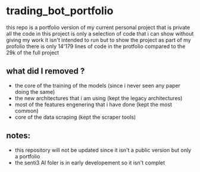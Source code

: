 # trading_bot_portfolio
this repo is a portfolio version of my current personal project that is private
all the code in this project is only a selection of code that i can show without giving my work
it isn't intended to run but to show the project as part of my profolio
there is only 14'179 lines of code in the protfolio compared to the 29k of the full project

## what did I removed ?
 - the core of the training of the models (since i never seen any paper doing the same)
 - the new architectures that i am using (kept the legacy architectures)
 - most of the features engenering that i have done (kept the most common)
 - core of the data scraping (kept the scraper tools)

## notes: 
 - this repository will not be updated since it isn't a public version but only a portfolio
 - the senti3 AI foler is in early developement so it isn't complet
